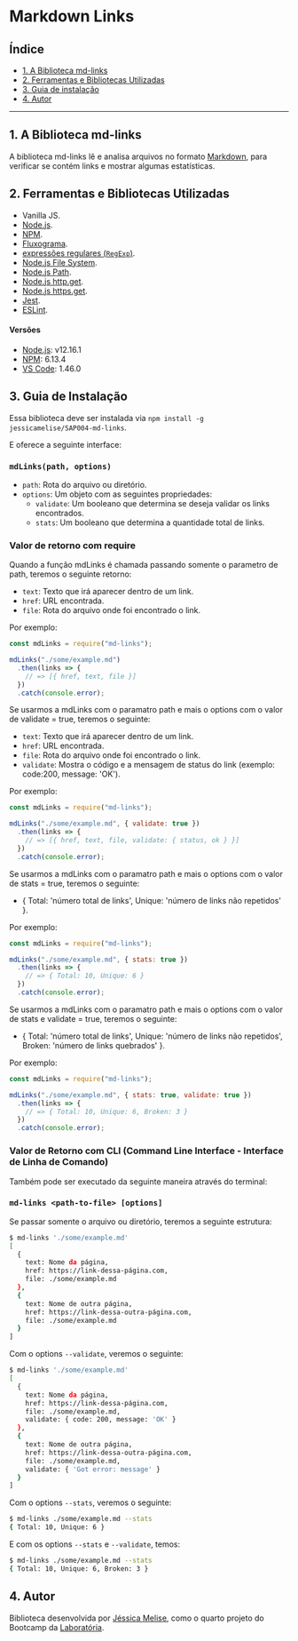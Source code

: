 # Markdown Links

## Índice

* [1. A Biblioteca md-links](#1-a-biblioteca-md-links)
* [2. Ferramentas e Bibliotecas Utilizadas](#2-ferramentas-e-bibliotecas-utilizadas)
* [3. Guia de instalação](#3-guia-de-instalação)
* [4. Autor](#4-autor)

***

## 1. A Biblioteca md-links

A biblioteca md-links lê e analisa arquivos no formato [Markdown](https://pt.wikipedia.org/wiki/Markdown),
para verificar se contém links e mostrar algumas estatísticas.

## 2. Ferramentas e Bibliotecas Utilizadas

* Vanilla JS.
* [Node.js](https://nodejs.org/pt-br/).
* [NPM](https://www.npmjs.com/).
* [Fluxograma](https://app.diagrams.net/).
* [expressões regulares (`RegExp`)](https://developer.mozilla.org/pt-BR/docs/Web/JavaScript/Guide/Regular_Expressions).
* [Node.js File System](https://nodejs.org/api/fs.html).
* [Node.js Path](https://nodejs.org/api/path.html/).
* [Node.js http.get](https://nodejs.org/api/http.html#http_http_get_options_callback).
* [Node.js https.get](https://nodejs.org/api/https.html#https_https_get_url_options_callback).
* [Jest](https://jestjs.io/docs/en/getting-started.html).
* [ESLint](https://eslint.org/docs/user-guide/getting-started).

#### Versões

* [Node.js](https://nodejs.org/pt-br/): v12.16.1
* [NPM](https://www.npmjs.com/): 6.13.4
* [VS Code](https://code.visualstudio.com/): 1.46.0

## 3. Guia de Instalação

Essa biblioteca deve ser instalada via `npm install -g jessicamelise/SAP004-md-links`.

E oferece a seguinte interface:

### `mdLinks(path, options)`

* `path`: Rota do arquivo ou diretório.
* `options`: Um objeto com as seguintes propriedades:
  - `validate`: Um booleano que determina se deseja validar os links encontrados.
  - `stats`: Um booleano que determina a quantidade total de links.

### Valor de retorno com require

Quando a função mdLinks é chamada passando somente o parametro de path, teremos o seguinte retorno:

* `text`: Texto que irá aparecer dentro de um link.
* `href`: URL encontrada.
* `file`: Rota do arquivo onde foi encontrado o link.

Por exemplo:

```js
const mdLinks = require("md-links");

mdLinks("./some/example.md")
  .then(links => {
    // => [{ href, text, file }]
  })
  .catch(console.error);
```

Se usarmos a mdLinks com o paramatro path e mais o options com o valor de validate = true, teremos o seguinte:

* `text`: Texto que irá aparecer dentro de um link.
* `href`: URL encontrada.
* `file`: Rota do arquivo onde foi encontrado o link.
* `validate`: Mostra o código e a mensagem de status do link (exemplo: code:200, message: 'OK').

Por exemplo:

```js
const mdLinks = require("md-links");

mdLinks("./some/example.md", { validate: true })
  .then(links => {
    // => [{ href, text, file, validate: { status, ok } }]
  })
  .catch(console.error);
```

Se usarmos a mdLinks com o paramatro path e mais o options com o valor de stats = true, teremos o seguinte:

* { Total: 'número total de links', Unique: 'número de links não repetidos' }.

Por exemplo:

```js
const mdLinks = require("md-links");

mdLinks("./some/example.md", { stats: true })
  .then(links => {
    // => { Total: 10, Unique: 6 }
  })
  .catch(console.error);
```

Se usarmos a mdLinks com o paramatro path e mais o options com o valor de stats e validate = true, teremos o seguinte:

* { Total: 'número total de links', Unique: 'número de links não repetidos', Broken: 'número de links quebrados' }.

Por exemplo:

```js
const mdLinks = require("md-links");

mdLinks("./some/example.md", { stats: true, validate: true })
  .then(links => {
    // => { Total: 10, Unique: 6, Broken: 3 }
  })
  .catch(console.error);
```

### Valor de Retorno com CLI (Command Line Interface - Interface de Linha de Comando)

Também pode ser executado da seguinte maneira através do terminal:

### `md-links <path-to-file> [options]`

Se passar somente o arquivo ou diretório, teremos a seguinte estrutura:

```sh
$ md-links './some/example.md'
[
  {
    text: Nome da página,
    href: https://link-dessa-página.com,
    file: ./some/example.md
  },
  {
    text: Nome de outra página,
    href: https://link-dessa-outra-página.com,
    file: ./some/example.md
  }
]
```

Com o options `--validate`, veremos o seguinte:

```sh
$ md-links './some/example.md'
[
  {
    text: Nome da página,
    href: https://link-dessa-página.com,
    file: ./some/example.md,
    validate: { code: 200, message: 'OK' }
  },
  {
    text: Nome de outra página,
    href: https://link-dessa-outra-página.com,
    file: ./some/example.md,
    validate: { 'Got error: message' }
  }
]
```

Com o options `--stats`, veremos o seguinte:

```sh
$ md-links ./some/example.md --stats
{ Total: 10, Unique: 6 }
```

E com os options `--stats` e `--validate`, temos:

```sh
$ md-links ./some/example.md --stats
{ Total: 10, Unique: 6, Broken: 3 }
```
## 4. Autor
Biblioteca desenvolvida por [Jéssica Melise](https://github.com/jessicamelise), como o quarto
projeto do Bootcamp da [Laboratória](https://github.com/Laboratoria).